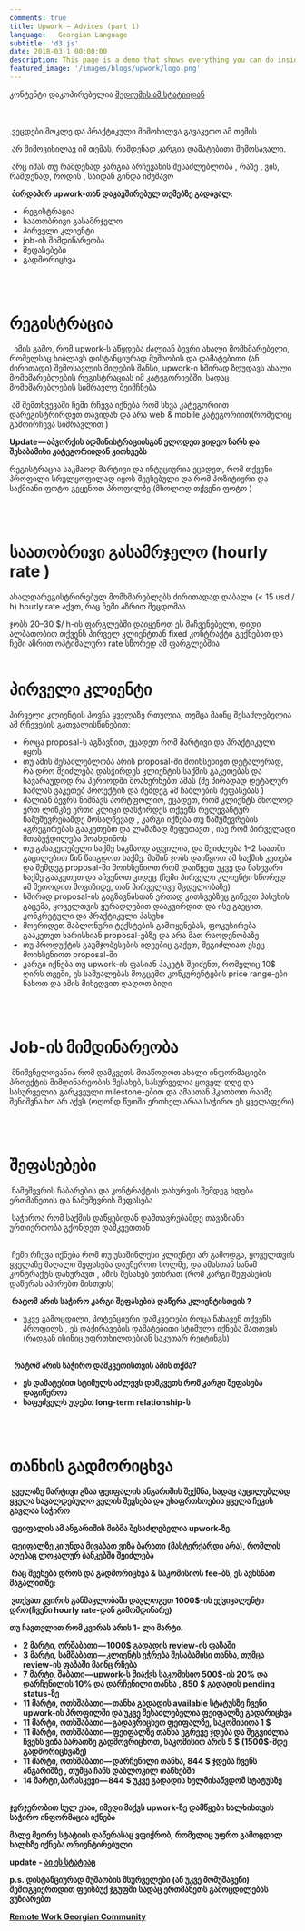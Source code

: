 ```yaml
---
comments: true
title: Upwork — Advices (part 1)
language:   Georgian Language
subtitle: 'd3.js'
date: 2018-03-1 00:00:00
description: This page is a demo that shows everything you can do inside portfolio and blog posts.
featured_image: '/images/blogs/upwork/logo.png'
---
```



 კონტენტი დაკოპირებულია [მედიუმის ამ სტატიიდან ](https://medium.com/@bumbeishvili/upwork-%E1%83%9E%E1%83%A0%E1%83%90%E1%83%A5%E1%83%A2%E1%83%98%E1%83%99%E1%83%A3%E1%83%9A%E1%83%98-%E1%83%A0%E1%83%A9%E1%83%94%E1%83%95%E1%83%94%E1%83%91%E1%83%98-%E1%83%93%E1%83%90%E1%83%9B%E1%83%AC%E1%83%A7%E1%83%94%E1%83%91%E1%83%97%E1%83%90%E1%83%97%E1%83%95%E1%83%98%E1%83%A1-7ea96920befd)


<br/> <br/>
&nbsp;ვეცდები მოკლე და პრაქტიკული მიმოხილვა გავაკეთო ამ თემის


&nbsp;არ მიმოვიხილავ იმ თემას, რამდენად კარგია დამატებითი შემოსავალი.


&nbsp;არც იმას თუ რამდენად კარგია არჩევანის შესაძლებლობა , რაზე , ვის, რამდენად, როდის , საიდან გინდა იმუშავო


&nbsp;<b>პირდაპირ upwork-თან დაკავშირებულ თემებზე გადავალ:</b>

* რეგისტრაცია  
* საათობრივი გასამრჯელო  
* პირველი კლიენტი  
* job-ის მიმდინარეობა  
* შეფასებები  
* გადმორიცხვა   






<br/><br/>
# რეგისტრაცია  


&nbsp; იმის გამო, რომ upwork-ს აწყდება ძალიან ბევრი ახალი მომხმარებელი, რომელსაც ხიბლავს დისტანციურად მუშაობის და დამატებითი (ან ძირითადი) შემოსავლის მიღების შანსი, upwork-ი ხშირად ზღუდავს ახალი მომხმარებლების რეგისტრაციას იმ კატეგორიებში, სადაც მომხმარებლების სიმრავლე შეიმჩნება

&nbsp;ამ შემთხვევაში ჩემი რჩევა იქნება რომ სხვა კატეგორიით დარეგისტრირდეთ თავიდან და არა web & mobile კატეგორიით(რომელიც გამოირჩევა სიმრავლით )

<b>Update — აპვორქის ადმინისტრაციისგან ელოდეთ ვიდეო ზარს და შესაბამისი კატეგორიიდან კითხვებს</b>

რეგისტრაცია საკმაოდ მარტივი და ინტუციურია
ეცადეთ, რომ თქვენი პროფილი სრულყოფილად იყოს შევსებული და რომ პოზიტიური და საქმიანი ფოტო გეყენოთ პროფილზე (მხოლოდ თქვენი ფოტო )  

<br/><br/>
# საათობრივი გასამრჯელო (hourly rate )  
ახალდარეგისტრირებულ მომხმარებლებს ძირითადად დაბალი (< 15 usd / h) hourly rate აქვთ, რაც ჩემი აზრით შეცდომაა

ჯობს 20–30 $/ h-ის ფარგლებში დაიყენოთ ეს მაჩვენებელი, დიდი ალბათობით თქვენს პირველ კლიენტთან fixed კონტრაქტი გექნებათ და ჩემი აზრით ოპტიმალური rate სწორედ ამ ფარგლებშია
<br/><br/>
# პირველი კლიენტი
პირველი კლიენტის პოვნა ყველაზე რთულია, თუმცა მაინც შესაძლებელია ამ რჩევების გათვალისწინებით:




* როცა proposal-ს აგზავნით, ეცადეთ რომ მარტივი და პრაქტიკული იყოს
* თუ ამის შესაძლებლობა არის proposal-ში მოიხსენიეთ დეტალურად, რა დრო შეიძლება დასჭირდეს კლიენტის საქმის გაკეთებას და სავარაუდოდ რა პერიოდში მოახერხებთ ამას 
(მე პირადად დეტალურ ჩაშლას ვაკეთებ პროექტის და შემდეგ ამ ჩაშლების შეფასებას )
* ძალიან ბევრს ნიშნავს პორტფოლიო, ეცადეთ, რომ კლიენტს მხოლოდ ერთ ლინკზე ერთი კლიკი დასჭირდეს თქვენს რელევანტურ ნამუშევრებამდე მოსაღწევად , კარგი იქნება თუ ნამუშევრების აგრეგირებას გააკეთებთ და ლამაზად შეფუთავთ , ისე რომ პირველადი შთაბეჭდილება მოახდინოს
* თუ გასაკეთებელი საქმე საკმაოდ ადვილია, და შეიძლება 1–2 საათში გაცილებით წინ წაიგდოთ საქმე. მაშინ ჯობს დაიწყოთ ამ საქმის კეთება და შემდეგ proposal-ში მოიხსენიოთ რომ დაიწყეთ უკვე და ნახევარი საქმე გააკეთეთ და აჩვენოთ კიდეც
(ჩემი პირველი კლიენტი სწორედ ამ მეთოდით მოვიზიდე, თან პირველივე მცდელობაზე) 
* ხშირად proposal-ის გაგზავნასთან ერთად კითხვებზეც გიწევთ პასუხის გაცემა, ყოველთვის ყურადღებით დააკვირდით და ისე გაეცით, კონკრეტული და პრაქტიკული პასუხი  
* მოერიდეთ შაბლონური ტექსტების გამოყენებას, ფოკუსირება გააკეთეთ ხარისხიან proposal-ებზე და არა მათ რაოდენობაზე 
* თუ პროდუქტის გაუმჯობესების იდეებიც გაქვთ, შეგიძლიათ ესეც მოიხსენიოთ proposal-ში  
* კარგი იქნება თუ upwork-ის ფასიან პაკეტს შეიძენთ, რომელიც 10$ ღირს თვეში, ეს საშუალებას მოგცემთ კონკურენტების price range-ები ნახოთ და ამის მიხედვით დადოთ ბიდი  


<br/><br/>
# Job-ის მიმდინარეობა


&nbsp;მნიშვნელოვანია რომ დამკვეთს მოაწოდოთ ახალი ინფორმაციები პროექტის მიმდინარეობის შესახებ, სასურველია ყოველ დღე და სასურველია გარკვეული milestone-ებით და ამასთან ჰკითხოთ რაიმე შენიშვნა ხო არ აქვს (ოღონდ წუთში ერთხელ არაა საჭირო ეს ყველაფერი)

<br/><br/>
# შეფასებები

&nbsp;ნამუშევრის ჩაბარების და კონტრაქტის დახურვის შემდეგ ხდება ერთმანეთის და ნამუშევრის შეფასება


&nbsp;საჭიროა რომ საქმის დაწყებიდან დამთავრებამდე თავაზიანი ურთიერთობა გქონდეთ დამკვეთთან

<br/>
&nbsp;ჩემი რჩევა იქნება რომ თუ უსაშინლესი კლიენტი არ გამოდგა, ყოველთვის ყველაზე მაღალი შეფასება დაუწეროთ ხოლმე, და ამასთან სანამ კონტრაქტს დახურავთ , ამის შესახებ უთხრათ (რომ კარგი შეფასების დაწერას აპირებთ მისთვის)

&nbsp;<b>რატომ არის საჭირო კარგი შეფასების დაწერა კლიენტისთვის ?</b>
* უკვე გამოცდილი, პოტენციური დამკვეთები როცა ნახავენ თქვენს პროფილს , ეს დაქირავების დამატებითი სტიმული იქნება მათთვის (რადგან ისინიც უფრთხილდებიან საკუთარ რეიტინგს) 


<br/>
&nbsp;&nbsp;<b>რატომ არის საჭირო დამკვეთისთვის ამის თქმა?<b/>

* ეს დამატებით სტიმულს აძლევს დამკვეთს რომ კარგი შეფასება დაგიწეროს
* საფუძველს უდებთ long-term relationship-ს

<br/><br/>
# თანხის გადმორიცხვა
&nbsp;ყველაზე მარტივი გზაა ფეიფალის ანგარიშის შექმნა, სადაც აუცილებლად ყველა სავალდებულო ველის შევსება და უსაფრთხოების ყველა ჩეკის გავლაა საჭირო

&nbsp;ფეიფალის ამ ანგარიშის მიბმა შესაძლებელია upwork-ზე.

&nbsp;ფეიფალზე კი უნდა მივაბათ ვიზა ბარათი (მასტერქარდი არა), რომლის აღებაც ლოკალურ ბანკებში შეიძლება

&nbsp;რაც შეეხება დროს და გადმორიცხვა & საკომისიოს fee-ბს, ეს ავხსნათ მაგალითზე:

&nbsp;ვთქვათ კვირის განმავლობაში დავლოგეთ 1000$-ის ექვივალენტი დრო(ჩვენი hourly rate-დან გამომდინარე)

თუ ჩავთვლით რომ კვირას არის 1- ლი მარტი.

* 2 მარტი, ორშაბათი — 1000$ გადადის review-ის ფაზაში  
* 3 მარტი, სამშაბათი — კლიენტს ეჭრება შესაბამისი თანხა, თუმცა review-ის ფაზაში მაინც რჩება
* 7 მარტი, შაბათი — upwork-ს მიაქვს საკომისიო 500$-ის 20% და დარჩენილის 10% და დარჩენილი თანხა , 850 $ გადადის pending status-ზე
* 11 მარტი, ოთხშაბათი — თანხა გადადის available სტატუსზე ჩვენი upwork-ის პროფილში და უკვე შესაძლებელია ფეიფალზე გადარიცხვა
* 11 მარტი, ოთხშაბათი — გადავრიცხეთ ფეიფალზე, საკომისიოა 1 $
* 11 მარტი, ოთხშაბათი — ფეიფალზე თანხა ეგრევე ჯდება და შეგვიძლია ჩვენს ვიზა ბარათზე გადმოვრიცხოთ, საკომისიო არის 5 $ (1500$-მდე გადმორიცხვაზე)
* 11 მარტი, ოთხშაბათი — დარჩენილი თანხა, 844 $ ჯდება ჩვენს ანგარიშზე , თუმცა ჩანს დაბლოკილ თანხებში  
* 14 მარტი,პარასკევი — 844 $ უკვე გადადის ხელმისაწვდომ სტატუსზე

<br/>
ჯერჯერობით სულ ესაა, იმედი მაქვს upwork-ზე დამწყები ხალხისთვის საჭირო ინფორმაცია იქნება

მალე მეორე სტატიის დაწერასაც ვფიქრობ, რომელიც უფრო გამოცდილ ხალხზე იქნება ორიენტირებული

<b>update<b/>  -  [აი ეს სტატიაც](https://medium.com/@bumbeishvili/upwork-advices-part-2-736d59c3a8e0)

p.s. დისტანციურად მუშაობის მსურველები (ან უკვე მომუშავენი) შემოგვიერთდით ფეისბუქ ჯგუფში სადაც ერთმანეთს გამოცდილებას ვუზიარებთ

[Remote Work Georgian Community](https://www.facebook.com/groups/remote.work.georgian.community/)